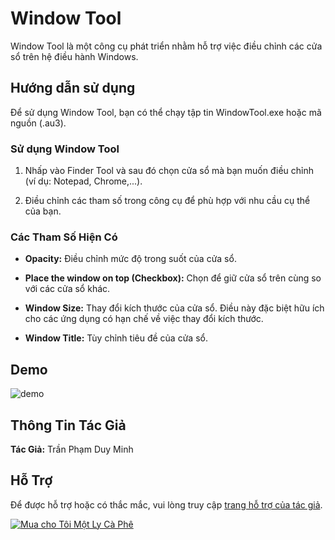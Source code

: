 # Window Tool

Window Tool là một công cụ phát triển nhằm hỗ trợ việc điều chỉnh các cửa sổ trên hệ điều hành Windows.

## Hướng dẫn sử dụng

Để sử dụng Window Tool, bạn có thể chạy tập tin WindowTool.exe hoặc mã nguồn (.au3).

### Sử dụng Window Tool

1. Nhấp vào Finder Tool và sau đó chọn cửa sổ mà bạn muốn điều chỉnh (ví dụ: Notepad, Chrome,...).
   
2. Điều chỉnh các tham số trong công cụ để phù hợp với nhu cầu cụ thể của bạn.

### Các Tham Số Hiện Có

- **Opacity:** Điều chỉnh mức độ trong suốt của cửa sổ.
  
- **Place the window on top (Checkbox):** Chọn để giữ cửa sổ trên cùng so với các cửa sổ khác.
  
- **Window Size:** Thay đổi kích thước của cửa sổ. Điều này đặc biệt hữu ích cho các ứng dụng có hạn chế về việc thay đổi kích thước.
  
- **Window Title:** Tùy chỉnh tiêu đề của cửa sổ.
## Demo
![demo](https://i.imgur.com/4a1qfSP.png)
## Thông Tin Tác Giả

**Tác Giả:** Trần Phạm Duy Minh

## Hỗ Trợ

Để được hỗ trợ hoặc có thắc mắc, vui lòng truy cập [trang hỗ trợ của tác giả](https://tranphamduyminh-dev.github.io/).

[![Mua cho Tôi Một Ly Cà Phê](https://cdn.buymeacoffee.com/buttons/v2/default-yellow.png)](https://tranphamduyminh-dev.github.io/)
